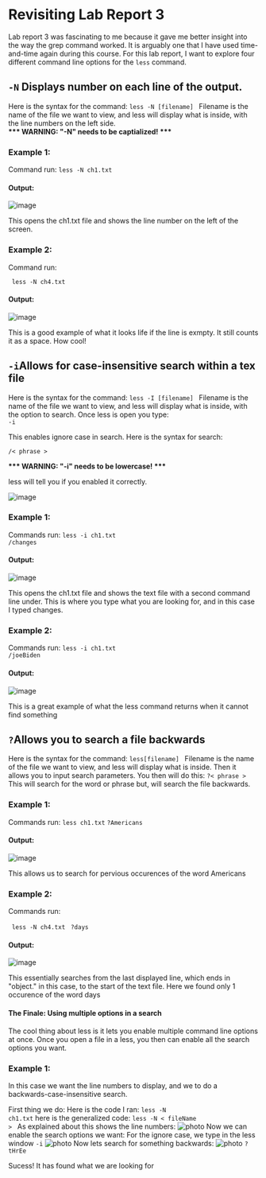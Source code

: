 <h1> Revisiting Lab Report 3 </h1>
                                 
<p>Lab report 3 was fascinating to me because it gave me better insight into the way the grep command
worked. It is arguably one that I have used time-and-time again during this course. For this lab report,
I want to explore four different command line options for the <code>less</code> command.</p>


<h2><code>-N</code> Displays number on each line of the output.</h2>
<p>Here is the syntax for the command:
  <code>less -N [filename] </code>
    Filename is the name of the file we want to view, and less will display what is inside, with the 
    line numbers on the left side. <br>
  <b> *** WARNING: "-N" needs to be captialized! ***</b>
    </p>
<h3>Example 1:</h3>
Command run:
<code>less -N ch1.txt</code>
  
      
<h4>Output:</h4>
      
![image](1photo/np1.png)
      
<p>This opens the ch1.txt file and shows the line number on the left of the screen.</p>
<h3>Example 2:</h3>
Command run:
      
<code> less -N ch4.txt </code>
      
<h4>Output:</h4>
      
![image](1photo/np2.png)
      
<p> This is a good example of what it looks life if the line is exmpty. It still counts it as a space.
How cool!</p>
  
<h2><code>-i</code>Allows for case-insensitive search within a tex file</h2>
<p>Here is the syntax for the command:
  <code>less -I [filename] </code>
    Filename is the name of the file we want to view, and less will display what is inside, with the 
    option to search. Once less is open you type:<br>
<code>-i</code>
<p>This enables ignore case in search. Here is the syntax for search:</p>
<code>/< phrase ></code>

  
  <b> *** WARNING: "-i" needs to be lowercase! ***</b>
    </p>
<p>less will tell you if you enabled it correctly.</p>

![image](1photo/confirm.png)

<h3>Example 1:</h3>
Commands run:
<code>less -i ch1.txt</code><br>
<code>/changes</code>

      
<h4>Output:</h4>
      
![image](1photo/changes.png)
      
<p>This opens the ch1.txt file and shows the text file with a second command line under.
This is where you type what you are looking for, and in this case I typed changes.</p>
<h3>Example 2:</h3>
Commands run:
<code>less -i ch1.txt</code><br>   
<code>/joeBiden </code>
      
<h4>Output:</h4>
      
![image](1photo/ina.png)
      
<p>This is a great example of what the less command returns when it cannot find something</p>


<h2><code>?</code>Allows you to search a file backwards</h2>
<p>Here is the syntax for the command:
  <code>less[filename] </code>
    Filename is the name of the file we want to view, and less will display what is inside. Then it allows you
  to input search parameters. You then will do this:
  <code>?< phrase ></code> This will search for the word or phrase but, will search the file backwards.
    </p>
<h3>Example 1:</h3>
Commands run:
<code>less ch1.txt</code>
<code>?Americans</code>
  
      
<h4>Output:</h4>
      
![image](1photo/b1.png)
      
<p>This allows us to search for pervious occurences of the word Americans</p>
<h3>Example 2:</h3>
Commands run:
      
<code> less -N ch4.txt </code>
<code>?days</code>
      
<h4>Output:</h4>
      
![image](1photo/b2.png)
      
<p>This essentially searches from the last displayed line, which ends in "object." in this case, to the start of the text file. Here
we found only 1 occurence of the word days</p>

<h4> The Finale: Using multiple options in a search</h4>
<p>The cool thing about less is it lets you enable multiple command line options at once. Once you open a file in a less, you then can
  enable all the search options you want.</p>
  
<h3>Example 1:</h3>
<p> In this case we want the line numbers to display, and we to do a backwards-case-insensitive search.</p>

First thing we do:
Here is the code I ran: <code>less -N ch1.txt</code>
here is the generalized code: <code>less -N < fileName > </code>
As explained about this shows the line numbers:
  ![photo](1photo/ex1.png)
Now we can enable the search options we want:
  For the ignore case, we type in the less window <code>-i</code>
![photo](1photo/ex2.png)
Now lets search for something backwards:
![photo](1photo/ex3.png)
 <code>?tHrEe</code>
  <p>Sucess! It has found what we are looking for </p>
  
  
